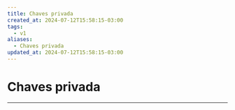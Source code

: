```yaml
---
title: Chaves privada
created_at: 2024-07-12T15:58:15-03:00
tags:
  - v1
aliases:
  - Chaves privada
updated_at: 2024-07-12T15:58:15-03:00
---
```

# Chaves privada
---

